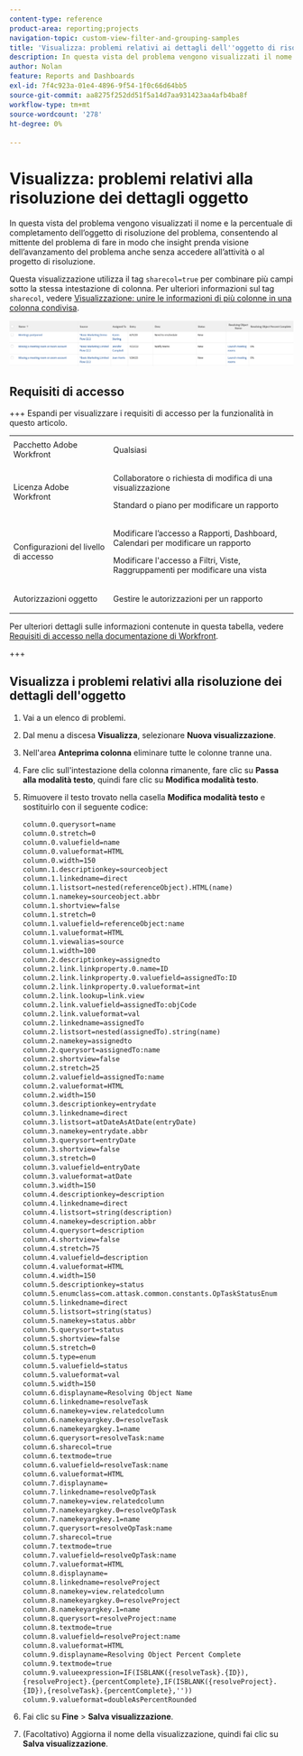 ```yaml
---
content-type: reference
product-area: reporting;projects
navigation-topic: custom-view-filter-and-grouping-samples
title: 'Visualizza: problemi relativi ai dettagli dell''oggetto di risoluzione'
description: In questa vista del problema vengono visualizzati il nome e la percentuale di completamento dell’oggetto di risoluzione del problema, consentendo al mittente del problema di fare in modo che insight prenda visione dell’avanzamento del problema anche senza accedere all’attività o al progetto di risoluzione.
author: Nolan
feature: Reports and Dashboards
exl-id: 7f4c923a-01e4-4896-9f54-1f0c66d64bb5
source-git-commit: aa8275f252dd51f5a14d7aa931423aa4afb4ba8f
workflow-type: tm+mt
source-wordcount: '278'
ht-degree: 0%

---
```


# Visualizza: problemi relativi alla risoluzione dei dettagli oggetto

<!--Audited: 11/2024-->

In questa vista del problema vengono visualizzati il nome e la percentuale di completamento dell’oggetto di risoluzione del problema, consentendo al mittente del problema di fare in modo che insight prenda visione dell’avanzamento del problema anche senza accedere all’attività o al progetto di risoluzione.

Questa visualizzazione utilizza il tag `sharecol=true` per combinare più campi sotto la stessa intestazione di colonna. Per ulteriori informazioni sul tag `sharecol`, vedere [Visualizzazione: unire le informazioni di più colonne in una colonna condivisa](../../../reports-and-dashboards/reports/custom-view-filter-grouping-samples/view-merge-columns.md).

![issue_custom_view_with_resolving_object_name_and_percent_complete.png](assets/issue-custom-view-350x77.png)

## Requisiti di accesso

+++ Espandi per visualizzare i requisiti di accesso per la funzionalità in questo articolo.

<table style="table-layout:auto"> 
 <col> 
 <col> 
 <tbody> 
  <tr> 
   <td role="rowheader">Pacchetto Adobe Workfront</td> 
   <td> <p>Qualsiasi</p> </td> 
  </tr> 
  <tr> 
   <td role="rowheader">Licenza Adobe Workfront</td> 
   <td> 
   <p>Collaboratore o richiesta di modifica di una visualizzazione </p>
   <p>Standard o piano per modificare un rapporto</p>
  </tr> 
  <tr> 
   <td role="rowheader">Configurazioni del livello di accesso</td> 
   <td> <p>Modificare l’accesso a Rapporti, Dashboard, Calendari per modificare un rapporto</p> <p>Modificare l'accesso a Filtri, Viste, Raggruppamenti per modificare una vista</p> </td> 
  </tr> 
  <tr> 
   <td role="rowheader">Autorizzazioni oggetto</td> 
   <td> <p>Gestire le autorizzazioni per un rapporto</p>  </td> 
  </tr> 
 </tbody> 
</table>

Per ulteriori dettagli sulle informazioni contenute in questa tabella, vedere [Requisiti di accesso nella documentazione di Workfront](/help/quicksilver/administration-and-setup/add-users/access-levels-and-object-permissions/access-level-requirements-in-documentation.md).


+++

## Visualizza i problemi relativi alla risoluzione dei dettagli dell&#39;oggetto

1. Vai a un elenco di problemi.
1. Dal menu a discesa **Visualizza**, selezionare **Nuova visualizzazione**.

1. Nell&#39;area **Anteprima colonna** eliminare tutte le colonne tranne una.
1. Fare clic sull&#39;intestazione della colonna rimanente, fare clic su **Passa alla modalità testo**, quindi fare clic su **Modifica modalità testo**.
1. Rimuovere il testo trovato nella casella **Modifica modalità testo** e sostituirlo con il seguente codice:

   ```
   column.0.querysort=name
   column.0.stretch=0
   column.0.valuefield=name
   column.0.valueformat=HTML
   column.0.width=150
   column.1.descriptionkey=sourceobject
   column.1.linkedname=direct
   column.1.listsort=nested(referenceObject).HTML(name)
   column.1.namekey=sourceobject.abbr
   column.1.shortview=false
   column.1.stretch=0
   column.1.valuefield=referenceObject:name
   column.1.valueformat=HTML
   column.1.viewalias=source
   column.1.width=100
   column.2.descriptionkey=assignedto
   column.2.link.linkproperty.0.name=ID
   column.2.link.linkproperty.0.valuefield=assignedTo:ID
   column.2.link.linkproperty.0.valueformat=int
   column.2.link.lookup=link.view
   column.2.link.valuefield=assignedTo:objCode
   column.2.link.valueformat=val
   column.2.linkedname=assignedTo
   column.2.listsort=nested(assignedTo).string(name)
   column.2.namekey=assignedto
   column.2.querysort=assignedTo:name
   column.2.shortview=false
   column.2.stretch=25
   column.2.valuefield=assignedTo:name
   column.2.valueformat=HTML
   column.2.width=150
   column.3.descriptionkey=entrydate
   column.3.linkedname=direct
   column.3.listsort=atDateAsAtDate(entryDate)
   column.3.namekey=entrydate.abbr
   column.3.querysort=entryDate
   column.3.shortview=false
   column.3.stretch=0
   column.3.valuefield=entryDate
   column.3.valueformat=atDate
   column.3.width=150
   column.4.descriptionkey=description
   column.4.linkedname=direct
   column.4.listsort=string(description)
   column.4.namekey=description.abbr
   column.4.querysort=description
   column.4.shortview=false
   column.4.stretch=75
   column.4.valuefield=description
   column.4.valueformat=HTML
   column.4.width=150
   column.5.descriptionkey=status
   column.5.enumclass=com.attask.common.constants.OpTaskStatusEnum
   column.5.linkedname=direct
   column.5.listsort=string(status)
   column.5.namekey=status.abbr
   column.5.querysort=status
   column.5.shortview=false
   column.5.stretch=0
   column.5.type=enum
   column.5.valuefield=status
   column.5.valueformat=val
   column.5.width=150
   column.6.displayname=Resolving Object Name
   column.6.linkedname=resolveTask
   column.6.namekey=view.relatedcolumn
   column.6.namekeyargkey.0=resolveTask
   column.6.namekeyargkey.1=name
   column.6.querysort=resolveTask:name
   column.6.sharecol=true
   column.6.textmode=true
   column.6.valuefield=resolveTask:name
   column.6.valueformat=HTML
   column.7.displayname=
   column.7.linkedname=resolveOpTask
   column.7.namekey=view.relatedcolumn
   column.7.namekeyargkey.0=resolveOpTask
   column.7.namekeyargkey.1=name
   column.7.querysort=resolveOpTask:name
   column.7.sharecol=true
   column.7.textmode=true
   column.7.valuefield=resolveOpTask:name
   column.7.valueformat=HTML
   column.8.displayname=
   column.8.linkedname=resolveProject
   column.8.namekey=view.relatedcolumn
   column.8.namekeyargkey.0=resolveProject
   column.8.namekeyargkey.1=name
   column.8.querysort=resolveProject:name
   column.8.textmode=true
   column.8.valuefield=resolveProject:name
   column.8.valueformat=HTML
   column.9.displayname=Resolving Object Percent Complete
   column.9.textmode=true
   column.9.valueexpression=IF(ISBLANK({resolveTask}.{ID}),{resolveProject}.{percentComplete},IF(ISBLANK({resolveProject}.{ID}),{resolveTask}.{percentComplete},''))
   column.9.valueformat=doubleAsPercentRounded
   ```

1. Fai clic su **Fine** > **Salva visualizzazione**.
1. (Facoltativo) Aggiorna il nome della visualizzazione, quindi fai clic su **Salva visualizzazione**.
